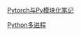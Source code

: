 [Pytorch与Py模块化笔记](Pytorch与Py模块化笔记.html)

[Python多进程](https://jacklv999.github.io/mytest/读书笔记/CS/Python/Python多进程.html)  
